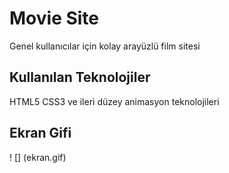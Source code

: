 <h1>Movie Site</h1>

Genel kullanıcılar için kolay arayüzlü film sitesi 

<h2>Kullanılan Teknolojiler</h2>

HTML5 CSS3 ve ileri düzey animasyon teknolojileri

<h2>Ekran Gifi</h2>
! [] (ekran.gif)
